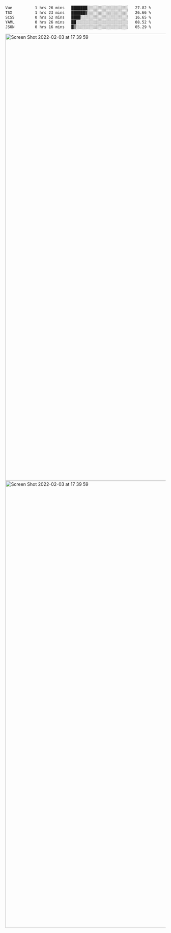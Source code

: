<!--START_SECTION:waka-->

```txt
Vue          1 hrs 26 mins   ███████░░░░░░░░░░░░░░░░░░   27.82 %
TSX          1 hrs 23 mins   ██████▓░░░░░░░░░░░░░░░░░░   26.66 %
SCSS         0 hrs 52 mins   ████░░░░░░░░░░░░░░░░░░░░░   16.65 %
YAML         0 hrs 26 mins   ██░░░░░░░░░░░░░░░░░░░░░░░   08.52 %
JSON         0 hrs 16 mins   █▒░░░░░░░░░░░░░░░░░░░░░░░   05.29 %
```

<!--END_SECTION:waka-->

<img width="1400" alt="Screen Shot 2022-02-03 at 17 39 59" src="https://user-images.githubusercontent.com/45716542/152387304-f2b60485-53a6-4f4b-a818-5cefb1b0c0ae.png">
<img width="1400" alt="Screen Shot 2022-02-03 at 17 39 59" src="https://user-images.githubusercontent.com/45716542/152387273-ea5cdf21-2a45-44da-8bef-00c1763b1d42.png">
